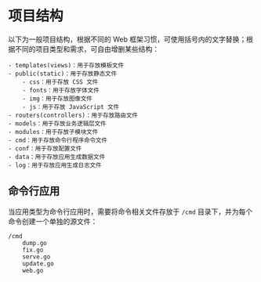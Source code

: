 # 项目结构

以下为一般项目结构，根据不同的 Web 框架习惯，可使用括号内的文字替换；根据不同的项目类型和需求，可自由增删某些结构：

```
- templates(views)：用于存放模板文件
- public(static)：用于存放静态文件
	- css：用于存放 CSS 文件
	- fonts：用于存放字体文件
	- img：用于存放图像文件
	- js：用于存放 JavaScript 文件
- routers(controllers)：用于存放路由文件
- models：用于存放业务逻辑层文件
- modules：用于存放子模块文件
- cmd：用于存放命令行程序命令文件
- conf：用于存放配置文件
- data：用于存放应用生成数据文件
- log：用于存放应用生成日志文件
```

## 命令行应用

当应用类型为命令行应用时，需要将命令相关文件存放于 `/cmd` 目录下，并为每个命令创建一个单独的源文件：

```
/cmd
	dump.go
	fix.go
	serve.go
	update.go
	web.go
```